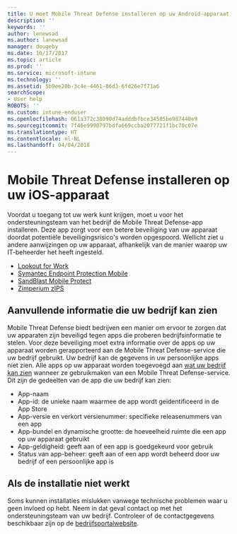 ```yaml
---
title: U moet Mobile Threat Defense installeren op uw Android-apparaat | Microsoft Docs
description: ''
keywords: ''
author: lenewsad
ms.author: lanewsad
manager: dougeby
ms.date: 10/17/2017
ms.topic: article
ms.prod: ''
ms.service: microsoft-intune
ms.technology: ''
ms.assetid: 5b9ee20b-3c4e-4461-86d3-6fd26e7f71a6
searchScope:
- User help
ROBOTS: ''
ms.custom: intune-enduser
ms.openlocfilehash: 061a372c38090d74adddbfbce34505be987448e9
ms.sourcegitcommit: 7f46e9990797bdfa669ccba2077721f1bc70c07e
ms.translationtype: HT
ms.contentlocale: nl-NL
ms.lasthandoff: 04/04/2018
---
```

# <a name="install-mobile-threat-defense-on-your-ios-device"></a>Mobile Threat Defense installeren op uw iOS-apparaat


Voordat u toegang tot uw werk kunt krijgen, moet u voor het ondersteuningsteam van het bedrijf de Mobile Threat Defense-app installeren. Deze app zorgt voor een betere beveiliging van uw apparaat doordat potentiële beveiligingsrisico's worden opgespoord. Wellicht ziet u andere aanwijzingen op uw apparaat, afhankelijk van de manier waarop uw IT-beheerder het heeft ingesteld.


* [Lookout for Work](you-are-prompted-to-install-lookout-for-work-ios.md)
* [Symantec Endpoint Protection Mobile](you-are-prompted-to-install-skycure-ios.md)
* [SandBlast Mobile Protect](you-are-prompted-to-install-sandblast-ios.md)
* [Zimperium zIPS](you-are-prompted-to-install-zips-ios.md)

## <a name="additional-information-your-company-can-see"></a>Aanvullende informatie die uw bedrijf kan zien

Mobile Threat Defense biedt bedrijven een manier om ervoor te zorgen dat uw apparaten zijn beveiligd tegen apps die proberen bedrijfsinformatie te stelen. Voor deze beveiliging moet extra informatie over de apps op uw apparaat worden gerapporteerd aan de Mobile Threat Defense-service die uw bedrijf gebruikt. Uw bedrijf kan de gegevens in uw persoonlijke apps niet zien. Alle apps op uw apparaat worden toegevoegd aan [wat uw bedrijf kan zien](what-info-can-your-company-see-when-you-enroll-your-device-in-intune.md) wanneer ze gebruikmaken van een Mobile Threat Defense-service. Dit zijn de gedeelten van de app die uw bedrijf kan zien:

*   App-naam
* App-id: de unieke naam waarmee de app wordt geïdentificeerd in de App Store
*   App-versie en verkort versienummer: specifieke releasenummers van een app
* App-bundel en dynamische grootte: de hoeveelheid ruimte die een app op uw apparaat gebruikt
* App-geldigheid: geeft aan of een app is goedgekeurd voor gebruik
*   Status van app-beheer: geeft aan of een app wordt beheerd door uw bedrijf of een persoonlijke app is

## <a name="if-the-installation-doesnt-work"></a>Als de installatie niet werkt

Soms kunnen installaties mislukken vanwege technische problemen waar u geen invloed op hebt. Neem in dat geval contact op met het ondersteuningsteam van uw bedrijf. Controleer of de contactgegevens beschikbaar zijn op de [bedrijfsportalwebsite](https://portal.manage.microsoft.com#HelpDeskDialog).
